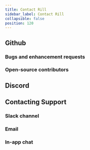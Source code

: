 ```yaml
---
title: Contact Rill
sidebar_label: Contact Rill
collapsible: false
position: 120
---
```


## Github

### Bugs and enhancement requests

### Open-source contributors

## Discord

## Contacting Support

### Slack channel

### Email

### In-app chat
